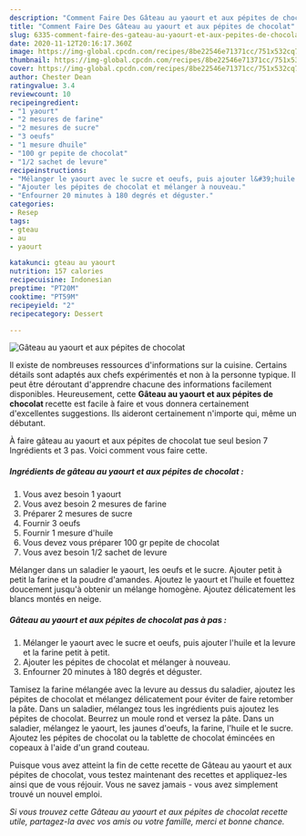 ```yaml
---
description: "Comment Faire Des Gâteau au yaourt et aux pépites de chocolat"
title: "Comment Faire Des Gâteau au yaourt et aux pépites de chocolat"
slug: 6335-comment-faire-des-gateau-au-yaourt-et-aux-pepites-de-chocolat
date: 2020-11-12T20:16:17.360Z
image: https://img-global.cpcdn.com/recipes/8be22546e71371cc/751x532cq70/gateau-au-yaourt-et-aux-pepites-de-chocolat-photo-principale-de-la-recette.jpg
thumbnail: https://img-global.cpcdn.com/recipes/8be22546e71371cc/751x532cq70/gateau-au-yaourt-et-aux-pepites-de-chocolat-photo-principale-de-la-recette.jpg
cover: https://img-global.cpcdn.com/recipes/8be22546e71371cc/751x532cq70/gateau-au-yaourt-et-aux-pepites-de-chocolat-photo-principale-de-la-recette.jpg
author: Chester Dean
ratingvalue: 3.4
reviewcount: 10
recipeingredient:
- "1 yaourt"
- "2 mesures de farine"
- "2 mesures de sucre"
- "3 oeufs"
- "1 mesure dhuile"
- "100 gr pepite de chocolat"
- "1/2 sachet de levure"
recipeinstructions:
- "Mélanger le yaourt avec le sucre et oeufs, puis ajouter l&#39;huile et la levure et la farine petit à petit."
- "Ajouter les pépites de chocolat et mélanger à nouveau."
- "Enfourner 20 minutes à 180 degrés et déguster."
categories:
- Resep
tags:
- gteau
- au
- yaourt

katakunci: gteau au yaourt 
nutrition: 157 calories
recipecuisine: Indonesian
preptime: "PT20M"
cooktime: "PT59M"
recipeyield: "2"
recipecategory: Dessert

---
```



![Gâteau au yaourt et aux pépites de chocolat](https://img-global.cpcdn.com/recipes/8be22546e71371cc/751x532cq70/gateau-au-yaourt-et-aux-pepites-de-chocolat-photo-principale-de-la-recette.jpg)

Il existe de nombreuses ressources d'informations sur la cuisine. Certains détails sont adaptés aux chefs expérimentés et non à la personne typique. Il peut être déroutant d'apprendre chacune des informations facilement disponibles. Heureusement, cette <strong> Gâteau au yaourt et aux pépites de chocolat </strong> recette est facile à faire et vous donnera certainement d'excellentes suggestions. Ils aideront certainement n'importe qui, même un débutant.

<!--inarticleads1-->

À faire gâteau au yaourt et aux pépites de chocolat tue seul besion 7 Ingrédients et 3 pas. Voici comment vous faire cette.

##### Ingrédients de gâteau au yaourt et aux pépites de chocolat :

1. Vous avez besoin 1 yaourt
1. Vous avez besoin 2 mesures de farine
1. Préparer 2 mesures de sucre
1. Fournir 3 oeufs
1. Fournir 1 mesure d&#39;huile
1. Vous devez vous préparer 100 gr pepite de chocolat
1. Vous avez besoin 1/2 sachet de levure


Mélanger dans un saladier le yaourt, les oeufs et le sucre. Ajouter petit à petit la farine et la poudre d&#39;amandes. Ajoutez le yaourt et l&#39;huile et fouettez doucement jusqu&#39;à obtenir un mélange homogène. Ajoutez délicatement les blancs montés en neige. 

<!--inarticleads2-->

##### Gâteau au yaourt et aux pépites de chocolat pas à pas :

1. Mélanger le yaourt avec le sucre et oeufs, puis ajouter l&#39;huile et la levure et la farine petit à petit.
1. Ajouter les pépites de chocolat et mélanger à nouveau.
1. Enfourner 20 minutes à 180 degrés et déguster.


Tamisez la farine mélangée avec la levure au dessus du saladier, ajoutez les pépites de chocolat et mélangez délicatement pour éviter de faire retomber la pâte. Dans un saladier, mélangez tous les ingrédients puis ajoutez les pépites de chocolat. Beurrez un moule rond et versez la pâte. Dans un saladier, mélangez le yaourt, les jaunes d&#39;oeufs, la farine, l&#39;huile et le sucre. Ajoutez les pépites de chocolat ou la tablette de chocolat émincées en copeaux à l&#39;aide d&#39;un grand couteau. 

<!--inarticleads1-->

<p>
Puisque vous avez atteint la fin de cette recette de Gâteau au yaourt et aux pépites de chocolat, vous testez maintenant des recettes et appliquez-les ainsi que de vous réjouir. Vous ne savez jamais - vous avez simplement trouvé un nouvel emploi.
</p>

<p>
<i>Si vous trouvez cette Gâteau au yaourt et aux pépites de chocolat recette utile, partagez-la avec vos amis ou votre famille, merci et bonne chance.</i>
</p>
